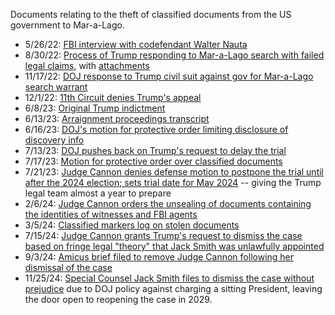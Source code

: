 Documents relating to the theft of classified documents from the US government to Mar-a-Lago.

* 5/26/22: [FBI interview with codefendant Walter Nauta](https://github.com/doctorparadox/historical-texts/blob/master/trump-indictments/classified-documents/doc-448-1-nauta-transcript.pdf)
* 8/30/22: [Process of Trump responding to Mar-a-Lago search with failed legal claims](https://github.com/doctorparadox/historical-texts/blob/master/trump-indictments/classified-documents/08302022-govuscourtsflsd618763480_1.pdf), with [attachments](https://github.com/doctorparadox/historical-texts/blob/master/trump-indictments/classified-documents/08302022-attachments.pdf)
* 11/17/22: [DOJ response to Trump civil suit against gov for Mar-a-Lago search warrant](https://github.com/doctorparadox/historical-texts/blob/master/trump-indictments/classified-documents/221117-doj-reply-brief.pdf)
* 12/1/22: [11th Circuit denies Trump's appeal](https://github.com/doctorparadox/historical-texts/blob/master/trump-indictments/classified-documents/22-13005-2022-12-01.pdf)
* 6/8/23: [Original Trump indictment](https://github.com/doctorparadox/historical-texts/blob/master/trump-indictments/classified-documents/US-v-Trump-Nauta.pdf)
* 6/13/23: [Arraignment proceedings transcript](https://github.com/doctorparadox/historical-texts/blob/master/trump-indictments/classified-documents/usa-v-trump-and-nauta-transcript.pdf)
* 6/16/23: [DOJ's motion for protective order limiting disclosure of discovery info](https://github.com/doctorparadox/historical-texts/blob/master/trump-indictments/classified-documents/protective-order.pdf)
* 7/13/23: [DOJ pushes back on Trump's request to delay the trial](https://github.com/doctorparadox/historical-texts/blob/master/trump-indictments/classified-documents/76-usa-response.pdf)
* 7/17/23: [Motion for protective order over classified documents](https://github.com/doctorparadox/historical-texts/blob/master/trump-indictments/classified-documents/motion-for-protective-order.pdf)
* 7/21/23: [Judge Cannon denies defense motion to postpone the trial until after the 2024 election; sets trial date for May 2024](https://github.com/doctorparadox/historical-texts/blob/master/trump-indictments/classified-documents/may-trial-date-govuscourtsflsd648653830.pdf) -- giving the Trump legal team almost a year to prepare
* 2/6/24: [Judge Cannon orders the unsealing of documents containing the identities of witnesses and FBI agents](https://github.com/doctorparadox/historical-texts/blob/master/trump-indictments/classified-documents/govuscourtsflsd6486532830_1.pdf)
* 3/5/24: [Classified markers log on stolen documents](https://github.com/doctorparadox/historical-texts/blob/master/trump-indictments/classified-documents/gov.uscourts.flsd.648652.612.14.pdf)
* 7/15/24: [Judge Cannon grants Trump's request to dismiss the case based on fringe legal "theory" that Jack Smith was unlawfully appointed](https://github.com/doctorparadox/historical-texts/blob/master/trump-indictments/classified-documents/dismissal-govuscourtsflsd6486526720_2.pdf)
* 9/3/24: [Amicus brief filed to remove Judge Cannon following her dismissal of the case](https://github.com/doctorparadox/historical-texts/blob/master/trump-indictments/classified-documents/25-1-2024-09-03-attachment-1-crew.pdf)
* 11/25/24: [Special Counsel Jack Smith files to dismiss the case without prejudice](https://github.com/doctorparadox/historical-texts/blob/master/trump-indictments/classified-documents/dismiss-motion-gov.uscourts.ca11.87822.79.0.pdf) due to DOJ policy against charging a sitting President, leaving the door open to reopening the case in 2029.
